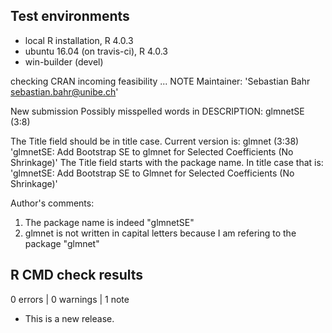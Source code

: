 ## Test environments
* local R installation, R 4.0.3
* ubuntu 16.04 (on travis-ci), R 4.0.3
* win-builder (devel)

checking CRAN incoming feasibility ... NOTE
  Maintainer: 'Sebastian Bahr <sebastian.bahr@unibe.ch>'
  
  New submission
  Possibly misspelled words in DESCRIPTION:
    glmnetSE (3:8)
  
  The Title field should be in title case. Current version is:
    glmnet (3:38)
  'glmnetSE: Add Bootstrap SE to glmnet for Selected Coefficients (No Shrinkage)'
  The Title field starts with the package name.
  In title case that is:
  'glmnetSE: Add Bootstrap SE to Glmnet for Selected Coefficients (No Shrinkage)'
  
  Author's comments: 
  1. The package name is indeed "glmnetSE"
  2. glmnet is not written in capital letters because I am refering to the package "glmnet"
  

## R CMD check results

0 errors | 0 warnings | 1 note

* This is a new release.

